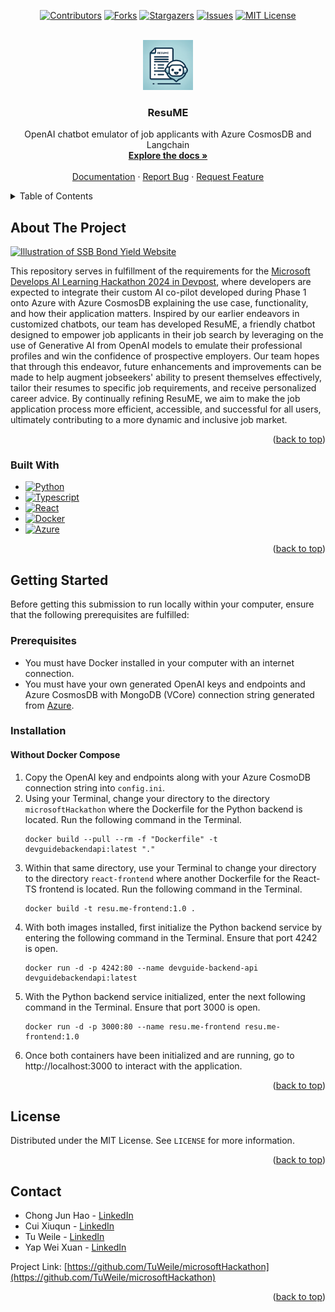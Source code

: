 <!-- Improved compatibility of back to top link: See: https://github.com/othneildrew/Best-README-Template/pull/73 -->
<a name="readme-top"></a>
<!--
*** Thanks for checking out the Best-README-Template. If you have a suggestion
*** that would make this better, please fork the repo and create a pull request
*** or simply open an issue with the tag "enhancement".
*** Don't forget to give the project a star!
*** Thanks again! Now go create something AMAZING! :D
-->



<!-- PROJECT SHIELDS -->
<!--
*** I'm using markdown "reference style" links for readability.
*** Reference links are enclosed in brackets [ ] instead of parentheses ( ).
*** See the bottom of this document for the declaration of the reference variables
*** for contributors-url, forks-url, etc. This is an optional, concise syntax you may use.
*** https://www.markdownguide.org/basic-syntax/#reference-style-links
-->

<div align="center">

[![Contributors][contributors-shield]][contributors-url]
[![Forks][forks-shield]][forks-url]
[![Stargazers][stars-shield]][stars-url]
[![Issues][issues-shield]][issues-url]
[![MIT License][license-shield]][license-url]

</div>




<!-- PROJECT LOGO -->
<br />
<div align="center">
  <a href="https://github.com/TuWeile/microsoftHackathon">
    <img src="resources/git-logo.png" alt="Logo" width="80" height="80">
  </a>

<h3 align="center">ResuME</h3>

  <p align="center">
    OpenAI chatbot emulator of job applicants with Azure CosmosDB and Langchain
    <br />
    <a href="https://github.com/TuWeile/microsoftHackathon"><strong>Explore the docs »</strong></a>
    <br />
    <br />
    <a href="https://github.com/TuWeile/microsoftHackathon">Documentation</a>
    ·
    <a href="https://github.com/TuWeile/microsoftHackathon/issues">Report Bug</a>
    ·
    <a href="https://github.com/TuWeile/microsoftHackathon/issues">Request Feature</a>
  </p>
</div>



<!-- TABLE OF CONTENTS -->
<details>
  <summary>Table of Contents</summary>
  <ol>
    <li>
      <a href="#about-the-project">About The Project</a>
      <ul>
        <li><a href="#built-with">Built With</a></li>
      </ul>
    </li>
    <li>
      <a href="#getting-started">Getting Started</a>
      <ul>
        <li><a href="#prerequisites">Prerequisites</a></li>
        <li><a href="#installation">Installation</a></li>
      </ul>
    </li>
    <li><a href="#usage">Usage</a></li>
    <li><a href="#roadmap">Roadmap</a></li>
    <li><a href="#contributing">Contributing</a></li>
    <li><a href="#license">License</a></li>
    <li><a href="#contact">Contact</a></li>
    <li><a href="#acknowledgments">Acknowledgments</a></li>
  </ol>
</details>



<!-- ABOUT THE PROJECT -->
## About The Project

[![Illustration of SSB Bond Yield Website][product-screenshot]](https://github.com/TuWeile/microsoftHackathon)

This repository serves in fulfillment of the requirements for the [Microsoft Develops AI Learning Hackathon 2024 in 
Devpost][hackathon-url], where developers are expected to integrate their custom AI co-pilot developed during Phase 1
onto Azure with Azure CosmosDB explaining the use case, functionality, and how their application matters. Inspired by 
our earlier endeavors in customized chatbots, our team has developed ResuME, a friendly chatbot designed to empower 
job applicants in their job search by leveraging on the use of Generative AI from OpenAI models to emulate their 
professional profiles and win the confidence of prospective employers. Our team hopes that through this endeavor, 
future enhancements and improvements can be made to help augment jobseekers' ability to present themselves effectively, 
tailor their resumes to specific job requirements, and receive personalized career advice. By continually refining 
ResuME, we aim to make the job application process more efficient, accessible, and successful for all users, 
ultimately contributing to a more dynamic and inclusive job market.

<p align="right">(<a href="#readme-top">back to top</a>)</p>



### Built With

* [![Python][Python.lg]][Python-url]
* [![Typescript][Typescript.lg]][Typescript-url]
* [![React][React.lg]][React-url]
* [![Docker][Docker.lg]][Docker-url]
* [![Azure][Azure.lg]][Azure-url]

<p align="right">(<a href="#readme-top">back to top</a>)</p>



<!-- GETTING STARTED -->
## Getting Started

Before getting this submission to run locally within your computer, ensure that the following prerequisites are 
fulfilled:

### Prerequisites

* You must have Docker installed in your computer with an internet connection.
* You must have your own generated OpenAI keys and endpoints and Azure CosmosDB with MongoDB (VCore) connection string 
generated from [Azure](https://portal.azure.com/).

### Installation

#### Without Docker Compose
1. Copy the OpenAI key and endpoints along with your Azure CosmoDB connection string into `config.ini`.
2. Using your Terminal, change your directory to the directory `microsoftHackathon` where the Dockerfile for the Python 
backend is located. Run the following command in the Terminal.
    ```shell
    docker build --pull --rm -f "Dockerfile" -t devguidebackendapi:latest "."
    ```
3. Within that same directory, use your Terminal to change your directory to the directory `react-frontend` where
another Dockerfile for the React-TS frontend is located. Run the following command in the Terminal.
    ```shell
    docker build -t resu.me-frontend:1.0 .
    ```
4. With both images installed, first initialize the Python backend service by entering the following command in the
Terminal. Ensure that port 4242 is open.
    ```shell
    docker run -d -p 4242:80 --name devguide-backend-api devguidebackendapi:latest
    ```
5. With the Python backend service initialized, enter the next following command in the Terminal. Ensure that port 
3000 is open.
    ```shell
    docker run -d -p 3000:80 --name resu.me-frontend resu.me-frontend:1.0
    ```
6. Once both containers have been initialized and are running, go to http://localhost:3000 to interact with the 
application.

<p align="right">(<a href="#readme-top">back to top</a>)</p>



[//]: # (<!-- USAGE EXAMPLES -->)

[//]: # (## Usage)

[//]: # ()
[//]: # (TBA)

[//]: # ()
[//]: # (<p align="right">&#40;<a href="#readme-top">back to top</a>&#41;</p>)



[//]: # (<!-- CONTRIBUTING -->)

[//]: # (## Contributing)

[//]: # ()
[//]: # (Contributions are what make the open source community such an amazing place to learn, inspire, and create. Any contributions you make are <strong>greatly appreciated</strong>.)

[//]: # ()
[//]: # (If you have a suggestion that would make this better, please fork the repo and create a pull request. You can also simply open an issue with the tag "enhancement".)

[//]: # (Don't forget to give the project a star! Thanks again!)

[//]: # ()
[//]: # (1. Fork the Project)

[//]: # (2. Create your Feature Branch &#40;`git checkout -b feature/AmazingFeature`&#41;)

[//]: # (3. Commit your Changes &#40;`git commit -m 'Add some AmazingFeature'`&#41;)

[//]: # (4. Push to the Branch &#40;`git push origin feature/AmazingFeature`&#41;)

[//]: # (5. Open a Pull Request)

[//]: # ()
[//]: # (<p align="right">&#40;<a href="#readme-top">back to top</a>&#41;</p>)

[//]: # ()


<!-- LICENSE -->
## License

Distributed under the MIT License. See `LICENSE` for more information.

<p align="right">(<a href="#readme-top">back to top</a>)</p>



<!-- CONTACT -->
## Contact
* Chong Jun Hao - [LinkedIn](https://www.linkedin.com/in/jun-hao-chong-7a5a1211a)
* Cui Xiuqun - [LinkedIn](https://www.linkedin.com/in/xiuqun-cui/)
* Tu Weile - [LinkedIn][linkedin-url]
* Yap Wei Xuan - [LinkedIn](http://www.linkedin.com/in/yap-wei-xuan-844106158)

Project Link: [https://github.com/TuWeile/microsoftHackathon](https://github.com/TuWeile/microsoftHackathon)

<p align="right">(<a href="#readme-top">back to top</a>)</p>



[//]: # (<!-- ACKNOWLEDGMENTS -->)

[//]: # (## Acknowledgments)

[//]: # ()
[//]: # ()
[//]: # (<p align="right">&#40;<a href="#readme-top">back to top</a>&#41;</p>)



<!-- MARKDOWN LINKS & IMAGES -->
<!-- https://www.markdownguide.org/basic-syntax/#reference-style-links -->
[contributors-shield]: https://img.shields.io/github/contributors/TuWeile/microsoftHackathon.svg?style=for-the-badge
[contributors-url]: https://github.com/TuWeile/microsoftHackathon/graphs/contributors
[forks-shield]: https://img.shields.io/github/forks/TuWeile/microsoftHackathon.svg?style=for-the-badge
[forks-url]: https://github.com/TuWeile/microsoftHackathon/network/members
[stars-shield]: https://img.shields.io/github/stars/TuWeile/microsoftHackathon.svg?style=for-the-badge
[stars-url]: https://github.com/TuWeile/microsoftHackathon/stargazers
[issues-shield]: https://img.shields.io/github/issues/TuWeile/microsoftHackathon.svg?style=for-the-badge
[issues-url]: https://github.com/TuWeile/microsoftHackathon/issues
[license-shield]: https://img.shields.io/github/license/TuWeile/microsoftHackathon.svg?style=for-the-badge
[license-url]: https://github.com/TuWeile/microsoftHackathon/blob/master/LICENSE.txt
[linkedin-shield]: https://img.shields.io/badge/-LinkedIn-black.svg?style=for-the-badge&logo=linkedin&colorB=555
[linkedin-url]: https://www.linkedin.com/in/tuweile/
[product-screenshot]: resources/resuME-intro.gif
[Python.lg]: https://img.shields.io/badge/python-3670A0?style=for-the-badge&logo=python&logoColor=ffdd54
[Python-url]: https://www.python.org/
[Typescript.lg]: https://img.shields.io/badge/typescript-%23007ACC.svg?style=for-the-badge&logo=typescript&logoColor=white
[Typescript-url]: https://www.typescriptlang.org/
[React.lg]: https://img.shields.io/badge/react-%2320232a.svg?style=for-the-badge&logo=react&logoColor=%2361DAFB
[React-url]: https://react.dev/
[Docker.lg]: https://img.shields.io/badge/docker-%230db7ed.svg?style=for-the-badge&logo=docker&logoColor=white
[Docker-url]: https://www.docker.com/
[Azure.lg]: https://img.shields.io/badge/azure-%230072C6.svg?style=for-the-badge&logo=microsoftazure&logoColor=white
[Azure-url]: https://azure.microsoft.com/en-us
[hackathon-url]: https://azurecosmosdb.devpost.com/
